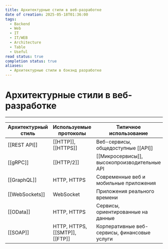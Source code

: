 ```yaml
---
title: Архитектурные стили в веб-разработке
date of creation: 2025-05-18T01:36:00
tags:
  - Backend
  - Web
  - IT
  - IT/WEB
  - Architecture
  - Table
  - Useful
read status: true
completion status: true
aliases:
  - Архитектурные стили в бэкэнд разработке
---
```

# Архитектурные стили в веб-разработке
---

| Архитектурный стиль | Используемые протоколы         | Типичное использование                       |
| ------------------- | ------------------------------ | -------------------------------------------- |
| [[REST API]]        | [[HTTP]], [[HTTPS]]            | Веб-сервисы, общедоступные [[API]]           |
| [[gRPC]]            | [[HTTP/2]]                     | [[Микросервисы]], высокопроизводительные API |
| [[GraphQL]]         | HTTP, HTTPS                    | Современные веб и мобильные приложения       |
| [[WebSockets]]      | WebSocket                      | Приложения реального времени                 |
| [[OData]]           | HTTP, HTTPS                    | Сервисы, ориентированные на данные           |
| [[SOAP]]            | HTTP, HTTPS, [[SMTP]], [[FTP]] | Корперативные веб-сервисы, финансовые услуги |
